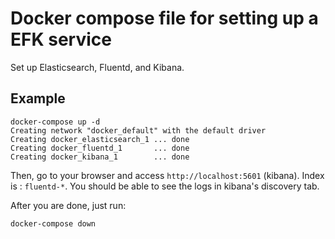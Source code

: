 Docker compose file for setting up a EFK service
================================================

Set up Elasticsearch, Fluentd, and Kibana.

Example
-------
```
docker-compose up -d
Creating network "docker_default" with the default driver
Creating docker_elasticsearch_1 ... done
Creating docker_fluentd_1       ... done
Creating docker_kibana_1        ... done

```
Then, go to your browser and access `http://localhost:5601` (kibana). Index is : `fluentd-*`. You should be able to see the logs in kibana's discovery tab. 

After you are done, just run:

    docker-compose down



